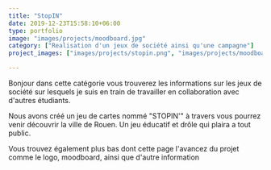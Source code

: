 ```yaml
---
title: "StopIN"
date: 2019-12-23T15:58:10+06:00
type: portfolio
image: "images/projects/moodboard.jpg"
category: ["Realisation d'un jeux de société ainsi qu'une campagne"]
project_images: ["images/projects/stopin.png", "images/projects/moodboard.jpg"]

---
```

 

Bonjour dans cette catégorie vous trouverez les informations sur les jeux de société sur lesquels je suis en train de travailler en collaboration avec d'autres étudiants.


Nous avons créé un jeu de cartes nommé  "STOPIN'" à travers vous pourrez venir découvrir la ville de Rouen. Un jeu éducatif et drôle qui plaira a tout public.

Vous trouvez également plus bas dont cette page l'avancez du projet comme le logo, moodboard, ainsi que d'autre information

 
   
